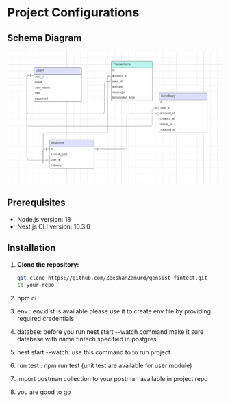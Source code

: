 # Project Configurations

## Schema Diagram

![Schema Diagram](diagram/schem-diagram.PNG)

## Prerequisites

- Node.js version: 18
- Nest.js CLI version: 10.3.0

## Installation

1. **Clone the repository:**

   ```bash
   git clone https://github.com/ZeeshanZamurd/gensist_fintect.git
   cd your-repo
2.   npm ci
3. env : env.dist is available please use it to create env file by providing required credentials
4. databse: before you run nest start --watch command make it sure database with name fintech specified in postgres
5. nest start --watch: use this command to to run project
6. run test : npm run test (unit test are available for user module)
7. import postman collection to your postman available in project repo
8. you are good to go
